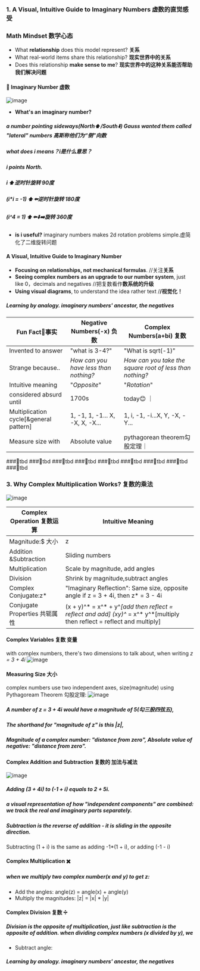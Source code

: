 ### 1. A Visual, Intuitive Guide to Imaginary Numbers 虚数的直觉感受
### Math Mindset 数学心态
- What **relationship** does this model represent? **关系**
- What real-world items share this relationship? **现实世界中的关系**
- Does this relationship **make sense to me**? **现实世界中的这种关系能否帮助我们解决问题**

####  🌰 Imaginary Number 虚数
![image](https://user-images.githubusercontent.com/31954987/196034995-c03ee2fe-5391-4f15-9b52-9c03cbb3257d.png)
- **What's an imaginary number?**
##### a number pointing sideways(North⬆️/South⬇️) Gauss wanted them called "lateral" numbers 高斯称他们为“侧”向数
##### what does i means？i是什么意思？
##### i points North. 
##### i ⬆️逆时针旋转 90度
##### (i*i = -1) ⬆️⬅️逆时针旋转 180度
##### (i^4 = 1) ⬆️⬅️⬇️➡️旋转 360度
- **is i useful?** imaginary numbers makes 2d rotation problems simple.虚简化了二维旋转问题

####  A Visual, Intuitive Guide to Imaginary Number
- **Focusing on relationships, not mechanical formulas**. //关注**关系**
- **Seeing complex numbers as an upgrade to our number system**, just like 0，decimals and negatives //把复数看作**数系统的升级**
- **Using visual diagrams**, to understand the idea rather text /**/视觉化！**
##### Learning by analogy. imaginary numbers' ancestor, the negatives

|Fun Fact🤔事实 |Negative Numbers(-x) 负数   |Complex Numbers(a+bi) 复数  |
|--------------|---------------------------|----------------------------|
|Invented to answer|"what is 3-4?"|"What is sqrt(-1)"                   |
|Strange because.. |_How can you have less than nothing?_|_How can you take the square root of less than nothing?_|
|Intuitive meaning |"_Opposite_"|"_Rotation_"|
|considered absurd until|1700s|today😊       ｜
|Multiplication cycle[&general pattern]|1, -1, 1, -1... X, -X, X, -X...|1, i, -1, -i...X, Y, -X, -Y...|
|Measure size with|Absolute value|pythagorean theorem勾股定理｜
###📌tbd
###📌tbd
###📌tbd
###📌tbd
###📌tbd
###📌tbd
###📌tbd
###📌tbd
###📌tbd

### 3. Why Complex Multiplication Works? 复数的乘法
![image](https://user-images.githubusercontent.com/31954987/196349564-3290b837-1aa8-4160-ba0a-a9433524da16.png)

|Complex Operation 复数运算 |Intuitive Meaning|
|--------------|---------------------------|
|Magnitude:$ 大小|z|$|Distance from zero:$|z|=\sqrt{a^{2}+b^{2}}$ |
|Addition &Subtraction|Sliding numbers|
|Multiplication|Scale by magnitude, add angles|
|Division|Shrink by magnitude,subtract angles|
|Complex Conjugate:z*|"Imaginary Reflection": Same size, opposite angle if z = 3 + 4i, then z* = 3 - 4i|
|Conjugate Properties 共轭属性|(x + y)^* = x^* + y^*[add then reflect = reflect and add]  (xy)^* = x^* y^*[multiply then reflect = reflect and multiply]|

#### Complex Variables 复数 变量
with complex numbers, there's two dimensions to talk about, when writing 
_z = 3 + 4i_
![image](https://user-images.githubusercontent.com/31954987/196573678-d1ce1ec7-8e90-468e-8383-0833b0fb9b02.png)

#### Measuring Size 大小
complex numbers use two independent axes, size(magnitude) using Pythagoream Theorem 勾股定理:
![image](https://user-images.githubusercontent.com/31954987/196574430-31a579f9-5d7d-464d-a6ae-6738abb45e9c.png)
##### A number of _z = 3 + 4i_ would have a magnitude of 5(勾三股四弦五), 
##### The shorthand for "magnitude of z" is this |z|, 
##### Magnitude of a complex number: "distance from zero", Absolute value of negative: "distance from zero".

#### Complex Addition and Subtraction 复数的 加法与减法
![image](https://user-images.githubusercontent.com/31954987/196575412-eeffe598-e9b8-4b24-895b-1d9d64002c1c.png)
##### Adding (3 + 4i) to (-1 + i) equals to 2 + 5i.
##### a visual representation of how "independent components" are combined: we track the real and imaginary parts separately.

##### Subtraction is the reverse of addition - it is sliding in the opposite direction.
Subtracting (1 + i) is the same as adding -1*(1 + i), or adding (-1 - i)

#### Complex Multiplication ✖️
##### when we multiply two complex number(x and y) to get z:
- Add the angles: angle(z) = angle(x) + angle(y)
- Multiply the magnitudes: |z| = |x| * |y|

#### Complex Division 复数 ➗
##### Division is the opposite of multiplication, just like subtraction is the opposite of addition. when dividing complex numbers (x divided by y), we

- Subtract angle:


##### Learning by analogy. imaginary numbers' ancestor, the negatives
